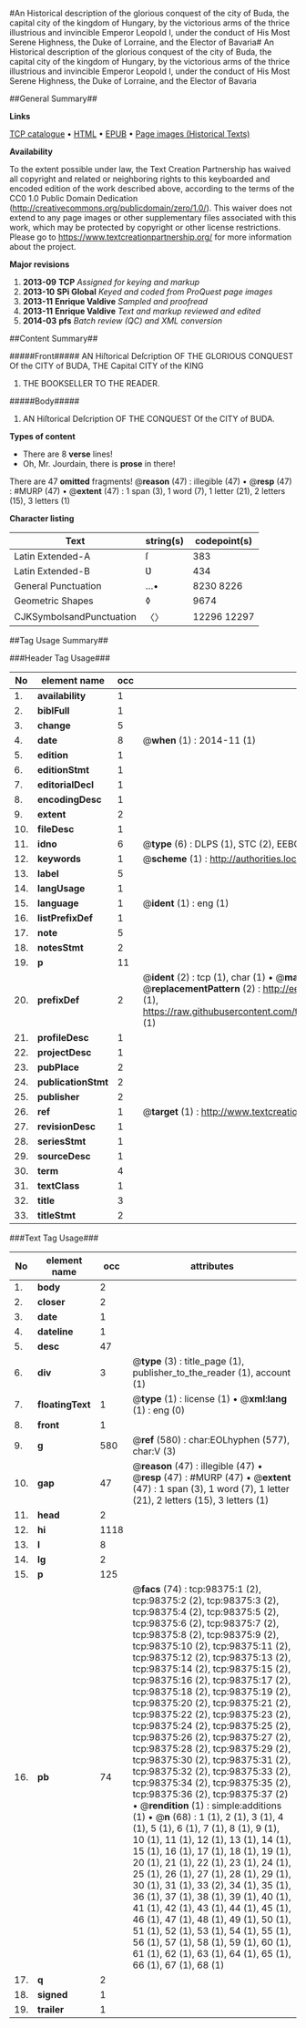 #An Historical description of the glorious conquest of the city of Buda, the capital city of the kingdom of Hungary, by the victorious arms of the thrice illustrious and invincible Emperor Leopold I, under the conduct of His Most Serene Highness, the Duke of Lorraine, and the Elector of Bavaria#
An Historical description of the glorious conquest of the city of Buda, the capital city of the kingdom of Hungary, by the victorious arms of the thrice illustrious and invincible Emperor Leopold I, under the conduct of His Most Serene Highness, the Duke of Lorraine, and the Elector of Bavaria

##General Summary##

**Links**

[TCP catalogue](http://www.ota.ox.ac.uk/tcp/)  • 
[HTML](http://tei.it.ox.ac.uk/tcp/Texts-HTML/free/A43/A43882.html)  • 
[EPUB](http://tei.it.ox.ac.uk/tcp/Texts-EPUB/free/A43/A43882.epub) • 
[Page images (Historical Texts)](https://historicaltexts.jisc.ac.uk/eebo-13191091e)

**Availability**

To the extent possible under law, the Text Creation Partnership has waived all copyright and related or neighboring rights to this keyboarded and encoded edition of the work described above, according to the terms of the CC0 1.0 Public Domain Dedication (http://creativecommons.org/publicdomain/zero/1.0/). This waiver does not extend to any page images or other supplementary files associated with this work, which may be protected by copyright or other license restrictions. Please go to https://www.textcreationpartnership.org/ for more information about the project.

**Major revisions**

1. __2013-09__ __TCP__ *Assigned for keying and markup*
1. __2013-10__ __SPi Global__ *Keyed and coded from ProQuest page images*
1. __2013-11__ __Enrique Valdive__ *Sampled and proofread*
1. __2013-11__ __Enrique Valdive__ *Text and markup reviewed and edited*
1. __2014-03__ __pfs__ *Batch review (QC) and XML conversion*

##Content Summary##

#####Front#####
AN Hiſtorical Deſcription OF THE GLORIOUS CONQUEST Of the CITY of BUDA, THE Capital CITY of the KING
1. THE BOOKSELLER TO THE READER.

#####Body#####

1. AN Hiſtorical Deſcription OF THE CONQUEST Of the CITY of BUDA.

**Types of content**

  * There are 8 **verse** lines!
  * Oh, Mr. Jourdain, there is **prose** in there!

There are 47 **omitted** fragments! 
 @__reason__ (47) : illegible (47)  •  @__resp__ (47) : #MURP (47)  •  @__extent__ (47) : 1 span (3), 1 word (7), 1 letter (21), 2 letters (15), 3 letters (1)

**Character listing**


|Text|string(s)|codepoint(s)|
|---|---|---|
|Latin Extended-A|ſ|383|
|Latin Extended-B|Ʋ|434|
|General Punctuation|…•|8230 8226|
|Geometric Shapes|◊|9674|
|CJKSymbolsandPunctuation|〈〉|12296 12297|

##Tag Usage Summary##

###Header Tag Usage###

|No|element name|occ|attributes|
|---|---|---|---|
|1.|__availability__|1||
|2.|__biblFull__|1||
|3.|__change__|5||
|4.|__date__|8| @__when__ (1) : 2014-11 (1)|
|5.|__edition__|1||
|6.|__editionStmt__|1||
|7.|__editorialDecl__|1||
|8.|__encodingDesc__|1||
|9.|__extent__|2||
|10.|__fileDesc__|1||
|11.|__idno__|6| @__type__ (6) : DLPS (1), STC (2), EEBO-CITATION (1), OCLC (1), VID (1)|
|12.|__keywords__|1| @__scheme__ (1) : http://authorities.loc.gov/ (1)|
|13.|__label__|5||
|14.|__langUsage__|1||
|15.|__language__|1| @__ident__ (1) : eng (1)|
|16.|__listPrefixDef__|1||
|17.|__note__|5||
|18.|__notesStmt__|2||
|19.|__p__|11||
|20.|__prefixDef__|2| @__ident__ (2) : tcp (1), char (1)  •  @__matchPattern__ (2) : ([0-9\-]+):([0-9IVX]+) (1), (.+) (1)  •  @__replacementPattern__ (2) : http://eebo.chadwyck.com/downloadtiff?vid=$1&page=$2 (1), https://raw.githubusercontent.com/textcreationpartnership/Texts/master/tcpchars.xml#$1 (1)|
|21.|__profileDesc__|1||
|22.|__projectDesc__|1||
|23.|__pubPlace__|2||
|24.|__publicationStmt__|2||
|25.|__publisher__|2||
|26.|__ref__|1| @__target__ (1) : http://www.textcreationpartnership.org/docs/. (1)|
|27.|__revisionDesc__|1||
|28.|__seriesStmt__|1||
|29.|__sourceDesc__|1||
|30.|__term__|4||
|31.|__textClass__|1||
|32.|__title__|3||
|33.|__titleStmt__|2||


###Text Tag Usage###

|No|element name|occ|attributes|
|---|---|---|---|
|1.|__body__|2||
|2.|__closer__|2||
|3.|__date__|1||
|4.|__dateline__|1||
|5.|__desc__|47||
|6.|__div__|3| @__type__ (3) : title_page (1), publisher_to_the_reader (1), account (1)|
|7.|__floatingText__|1| @__type__ (1) : license (1)  •  @__xml:lang__ (1) : eng (0)|
|8.|__front__|1||
|9.|__g__|580| @__ref__ (580) : char:EOLhyphen (577), char:V (3)|
|10.|__gap__|47| @__reason__ (47) : illegible (47)  •  @__resp__ (47) : #MURP (47)  •  @__extent__ (47) : 1 span (3), 1 word (7), 1 letter (21), 2 letters (15), 3 letters (1)|
|11.|__head__|2||
|12.|__hi__|1118||
|13.|__l__|8||
|14.|__lg__|2||
|15.|__p__|125||
|16.|__pb__|74| @__facs__ (74) : tcp:98375:1 (2), tcp:98375:2 (2), tcp:98375:3 (2), tcp:98375:4 (2), tcp:98375:5 (2), tcp:98375:6 (2), tcp:98375:7 (2), tcp:98375:8 (2), tcp:98375:9 (2), tcp:98375:10 (2), tcp:98375:11 (2), tcp:98375:12 (2), tcp:98375:13 (2), tcp:98375:14 (2), tcp:98375:15 (2), tcp:98375:16 (2), tcp:98375:17 (2), tcp:98375:18 (2), tcp:98375:19 (2), tcp:98375:20 (2), tcp:98375:21 (2), tcp:98375:22 (2), tcp:98375:23 (2), tcp:98375:24 (2), tcp:98375:25 (2), tcp:98375:26 (2), tcp:98375:27 (2), tcp:98375:28 (2), tcp:98375:29 (2), tcp:98375:30 (2), tcp:98375:31 (2), tcp:98375:32 (2), tcp:98375:33 (2), tcp:98375:34 (2), tcp:98375:35 (2), tcp:98375:36 (2), tcp:98375:37 (2)  •  @__rendition__ (1) : simple:additions (1)  •  @__n__ (68) : 1 (1), 2 (1), 3 (1), 4 (1), 5 (1), 6 (1), 7 (1), 8 (1), 9 (1), 10 (1), 11 (1), 12 (1), 13 (1), 14 (1), 15 (1), 16 (1), 17 (1), 18 (1), 19 (1), 20 (1), 21 (1), 22 (1), 23 (1), 24 (1), 25 (1), 26 (1), 27 (1), 28 (1), 29 (1), 30 (1), 31 (1), 33 (2), 34 (1), 35 (1), 36 (1), 37 (1), 38 (1), 39 (1), 40 (1), 41 (1), 42 (1), 43 (1), 44 (1), 45 (1), 46 (1), 47 (1), 48 (1), 49 (1), 50 (1), 51 (1), 52 (1), 53 (1), 54 (1), 55 (1), 56 (1), 57 (1), 58 (1), 59 (1), 60 (1), 61 (1), 62 (1), 63 (1), 64 (1), 65 (1), 66 (1), 67 (1), 68 (1)|
|17.|__q__|2||
|18.|__signed__|1||
|19.|__trailer__|1||

